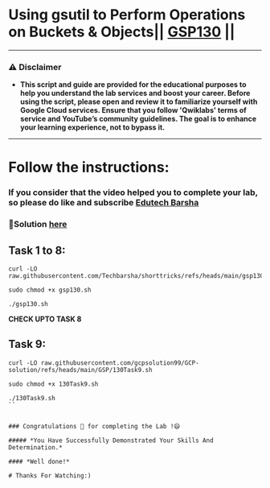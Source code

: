 # Using gsutil to Perform Operations on Buckets & Objects|| [GSP130](https://www.cloudskillsboost.google/focuses/7530?parent=catalog) ||

---
### ⚠️ Disclaimer
- **This script and guide are provided for  the educational purposes to help you understand the lab services and boost your career. Before using the script, please open and review it to familiarize yourself with Google Cloud services. Ensure that you follow 'Qwiklabs' terms of service and YouTube’s community guidelines. The goal is to enhance your learning experience, not to bypass it.**
---
# Follow the instructions:
### If you consider that the video helped you to complete your lab, so please do like and subscribe [Edutech Barsha](https://www.youtube.com/@edutechbarsha)

### 🔗Solution [here](https://youtu.be/qmEAyQ4pluI)

## Task 1 to 8:
```
curl -LO raw.githubusercontent.com/Techbarsha/shorttricks/refs/heads/main/gsp130.sh

sudo chmod +x gsp130.sh

./gsp130.sh
```
**CHECK UPTO TASK 8**

## Task 9:
```
curl -LO raw.githubusercontent.com/gcpsolution99/GCP-solution/refs/heads/main/GSP/130Task9.sh

sudo chmod +x 130Task9.sh

./130Task9.sh
``
  

### Congratulations 🎉 for completing the Lab !😄

##### *You Have Successfully Demonstrated Your Skills And Determination.*

#### *Well done!*

# Thanks For Watching:)
